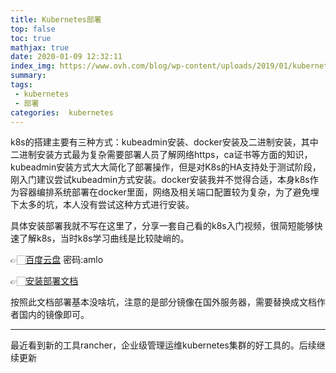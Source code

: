 ```yaml
---
title: Kubernetes部署
top: false
toc: true
mathjax: true
date: 2020-01-09 12:32:11
index_img: https://www.ovh.com/blog/wp-content/uploads/2019/01/kubernetesblog02.jpg
summary:
tags:
 - kubernetes
 - 部署
categories:  kubernetes
---
```


k8s的搭建主要有三种方式：kubeadmin安装、docker安装及二进制安装，其中二进制安装方式最为复杂需要部署人员了解网络https，ca证书等方面的知识，kubeadmin安装方式大大简化了部署操作，但是对K8s的HA支持处于测试阶段，刚入门建议尝试kubeadmin方式安装。docker安装我并不觉得合适，本身k8s作为容器编排系统部署在docker里面，网络及相关端口配置较为复杂，为了避免埋下太多的坑，本人没有尝试这种方式进行安装。

具体安装部署我就不写在这里了，分享一套自己看的k8s入门视频，很简短能够快速了解k8s，当时k8s学习曲线是比较陡峭的。

👉🏻[百度云盘](https://pan.baidu.com/s/1ieZmpZdsae73PacD9FZDYA) 密码:amlo

👉🏻[安装部署文档](https://alevelhome-my.sharepoint.com/:w:/p/chenliang/EbQBPVmKj7VBpKZGYo02h4YBGbutlFV-28jq86GsR76HzQ?e=SgE4o5)  

按照此文档部署基本没啥坑，注意的是部分镜像在国外服务器，需要替换成文档作者国内的镜像即可。

------
最近看到新的工具rancher，企业级管理运维kubernetes集群的好工具的。后续继续更新